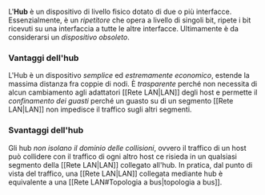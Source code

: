 L'__Hub__ è un dispositivo di livello fisico dotato di due o più interfacce.
Essenzialmente, è un _ripetitore_ che opera a livello di singoli bit, ripete i bit ricevuti su una interfaccia a tutte le altre interfacce.
Ultimamente è da considerarsi un _dispositivo obsoleto_.

### Vantaggi dell'hub
L'Hub è un dispositivo _semplice_ ed _estremamente economico_, estende la massima distanza fra coppie di nodi.
È _trasparente_ perché non necessita di alcun cambiamento agli adattatori [[Rete LAN|LAN]] degli host e permette il _confinamento dei guasti_ perché un guasto su di un segmento [[Rete LAN|LAN]] non impedisce il traffico sugli altri segmenti.

### Svantaggi dell'hub
Gli hub _non isolano il dominio delle collisioni_, ovvero il traffico di un host può collidere con il traffico di ogni altro host ce risieda in un qualsiasi segmento della [[Rete LAN|LAN]] collegato all'hub.
In pratica, dal punto di vista del traffico, una [[Rete LAN|LAN]] collegata mediante hub è equivalente a una [[Rete LAN#Topologia a bus|topologia a bus]].